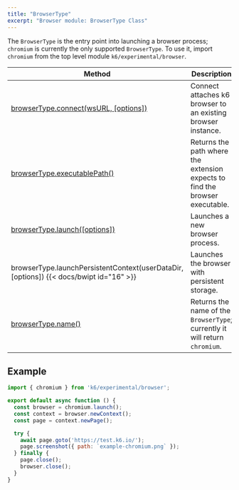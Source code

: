 ```yaml
---
title: "BrowserType"
excerpt: "Browser module: BrowserType Class"
---
```


The `BrowserType` is the entry point into launching a browser process; `chromium` is currently the only supported `BrowserType`. To use it, import `chromium` from the top level module `k6/experimental/browser`.

| Method                                                                                  | Description                                                                  |
|-----------------------------------------------------------------------------------------|------------------------------------------------------------------------------|
| [browserType.connect(wsURL, [options])](/javascript-api/k6-experimental/browser/browsertype/connect/) | Connect attaches k6 browser to an existing browser instance. |
| [browserType.executablePath()](/javascript-api/k6-experimental/browser/browsertype/executablepath/) | Returns the path where the extension expects to find the browser executable. |
| [browserType.launch([options])](/javascript-api/k6-experimental/browser/browsertype/launch/)        | Launches a new browser process.                                              |
| browserType.launchPersistentContext(userDataDir, [options]) {{< docs/bwipt id="16" >}}            | Launches the browser with persistent storage.                                |
| [browserType.name()](/javascript-api/k6-experimental/browser/browsertype/name/)                     | Returns the name of the `BrowserType`; currently it will return `chromium`.  |


## Example

<CodeGroup labels={[]}>

```javascript
import { chromium } from 'k6/experimental/browser';

export default async function () {
  const browser = chromium.launch();
  const context = browser.newContext();
  const page = context.newPage();

  try {
    await page.goto('https://test.k6.io/');
    page.screenshot({ path: `example-chromium.png` });
  } finally {
    page.close();
    browser.close();
  }
}
```

</CodeGroup>

